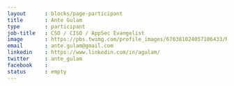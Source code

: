 ```yaml
---
layout      : blocks/page-participant
title       : Ante Gulam
type        : participant
job-title   : CSO / CISO / AppSec Evangelist
image       : https://pbs.twimg.com/profile_images/670381024057106433/NEc-r_gO_400x400.jpg
email       : ante.gulam@gmail.com
linkedin    : https://www.linkedin.com/in/agulam/
twitter     : ante_gulam
facebook    : 
status      : empty
---
```

